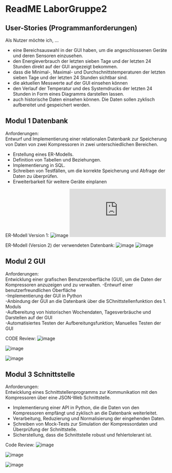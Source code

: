 # ReadME LaborGruppe2

## User-Stories (Programmanforderungen)
Als Nutzer möchte ich, …<br>
- eine Bereichsauswahl in der GUI haben, um die angeschlossenen Geräte und deren Sensoren einzusehen.
- den Energieverbrauch der letzten sieben Tage und der letzten 24 Stunden direkt auf der GUI angezeigt bekommen.
- dass die Minimal-, Maximal- und Durchschnittstemperaturen der letzten sieben Tage und der letzten 24 Stunden sichtbar sind.
- die aktuellen Messwerte auf der GUI einsehen können
- den Verlauf der Temperatur und des Systemdrucks der letzten 24 Stunden in Form eines Diagramms darstellen lassen.
- auch historische Daten einsehen können. Die Daten sollen zyklisch aufbereitet und gespeichert werden.

## Modul 1 Datenbank
Anforderungen: <br>
Entwurf und Implementierung einer relationalen Datenbank zur Speicherung von Daten von zwei Kompressoren in
zwei unterschiedlichen Bereichen.
- Erstellung eines ER-Modells.
- Definition von Tabellen und Beziehungen.
- Implementierung in SQL.
- Schreiben von Testfällen, um die korrekte Speicherung und Abfrage der Daten zu überprüfen.
- Erweiterbarkeit für weitere Geräte einplanen
  
ER-Modell Version 1:
![image](https://github.com/annikazink/LaborGruppe2/assets/146163637/d1276622-6574-4109-9ab6-8059ee2d3825)
![image](https://github.com/annikazink/LaborGruppe2/blob/main/ER_Diagramm2.drawio.pdf)

ER-Modell (Version 2) der verwendeten Datenbank:
![image](https://github.com/annikazink/LaborGruppe2/assets/146918028/e29cd336-864f-47c9-9820-9f6224623b1f)
![image](https://github.com/annikazink/LaborGruppe2/assets/146163637/f84ea980-6a49-4c04-9e18-7e9cb9804e10)


## Modul 2 GUI
Anforderungen:<br>
Entwicklung einer grafischen Benutzeroberfläche (GUI), um die Daten der Kompressoren anzuzeigen und zu verwalten.
-Entwurf einer benutzerfreundlichen Oberfläche<br>
-Implementierung der GUI in Python<br>
-Anbindung der GUI an die Datenbank über die SChnittstellenfunktion des 1. Moduls<br>
-Aufbereitung von historischen Wochendaten, Tagesverbräuche und Darstellen auf der GUI<br>
-Automatisiertes Testen der Aufbereitungsfunktion; Manuelles Testen der GUI<br>

CODE Review:
![image](https://github.com/annikazink/LaborGruppe2/assets/146163637/9b7c9b53-00b6-404a-9e68-597a689ab43c)

![image](https://github.com/annikazink/LaborGruppe2/assets/146163637/9ba3a13a-1309-4995-a843-1abf2051eda8)

![image](https://github.com/annikazink/LaborGruppe2/assets/146163637/a77237c7-f73c-4a4c-8425-a6b9c9bb7a04)


## Modul 3 Schnittstelle
Anforderungen:<br>
Entwicklung eines Schnittstellenprogramms zur Kommunikation mit den Kompressoren über eine JSON-Web Schnittstelle.
- Implementierung einer API in Python, die die Daten von den Kompressoren empfängt und zyklisch an die Datenbank weiterleitet.
- Verarbeitung, Reduzierung und Normalisierung der eingehenden Daten.
- Schreiben von Mock-Tests zur Simulation der Kompressordaten und Überprüfung der Schnittstelle.
- Sicherstellung, dass die Schnittstelle robust und fehlertolerant ist.

Code Review:
![image](https://github.com/annikazink/LaborGruppe2/assets/146163637/e728d204-44ad-4591-8f87-e54c44e88d4b)

![image](https://github.com/annikazink/LaborGruppe2/assets/146163637/8818df6e-6ac3-4a0b-bd8f-b997fc821064)

![image](https://github.com/annikazink/LaborGruppe2/assets/146163637/65c39044-a909-4877-a943-b9720c57de9f)
